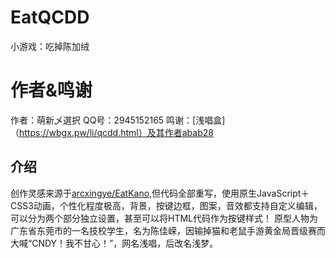 # EatQCDD
小游戏：吃掉陈加绒
# 作者&鸣谢
  作者：萌新乄選択 QQ号：2945152165
  鸣谢：[浅唱盒]（https://wbgx.pw/li/qcdd.html）及其作者abab28
## 介绍
  创作灵感来源于[arcxingye/EatKano](https://github.com/arcxingye/EatKano),但代码全部重写，使用原生JavaScript＋CSS3动画，个性化程度极高，背景，按键边框，图案，音效都支持自定义编辑，可以分为两个部分独立设置，甚至可以将HTML代码作为按键样式！
  原型人物为广东省东莞市的一名技校学生，名为陈佳嵘，因输掉猫和老鼠手游黄金局晋级赛而大喊“CNDY！我不甘心！”，网名浅唱，后改名浅梦。
